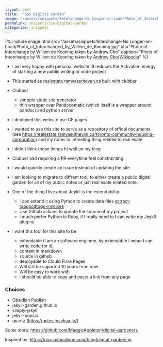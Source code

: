```yaml
---
layout: post
title:  "SSG Digital Garden"
image: "/assets/snippets/Interchange-No Longer-on-Loan/Photo_of_Interchanged_by_Willem_de_Kooning.jpg"
permalink: snippets/SSG-Digital-Garden
categories: snippets
---
```


{% include image.html 
   src="/assets/snippets/Interchange-No Longer-on-Loan/Photo_of_Interchanged_by_Willem_de_Kooning.jpg" 
   alt="Photo of Interchange by Willem de Kooning taken by Andrew Cho"
   caption="Photo of Interchange by Willem de Kooning taken by [Andrew Cho/Wikipedia](https://en.wikipedia.org/wiki/File:Photo_of_Interchanged_by_Willem_de_Kooning.jpg)" 
%}

- I am very happy with personal website. It reduces the Activation energy of starting a new public writing or code project
- This started as [realestate.ramvasuthevan.ca](https://realestate.ramvasuthevan.ca/) built with clubber 
- Clubber 
   - simpple static site generator
   - thin wrapper over Pandocomatic (which itself is a wrapper around pandoc) and python server
- I deployed this website use CF pages
- I wanted to use this site to serve as a repository of offical documents (see https://realestate.ramvasuthevan.ca/toronto-community-housing-corporation) and my notes to intresting thing related to real esate
- I didn't think these things fit well on my blog
- Clubber and requiring a PR everytime feel constrainting
- I would quickly create an issue instead of updating the site


- I am looking to migrate to diffrent tool, to either create a public digital garden for all of my public notes or just real esate related note.
- One of the thing I live about Jeykll is the extendability.
   - I can extend it using Python to create data files [extract-toogoodtogo-invoices](https://github.com/RamVasuthevan/Personal-Website/tree/main/scripts/extract-toogoodtogo-invoices)
   - Use Github actions to update the source of my project
   - I much perfer Python to Ruby, if I really need to I can write my Jeykll plugins
- I want this tool for this site to be 
   - extendable (I am an software engineer, by extendable I mean I can write code for it)
   - content in markdown 
   - source in github
   - deployable to Clould Flare Pages
   - Will still be suported 10 years from now
   - Will be easy to work with
   - I should be able to copy and paste a link from any page

### Choices
- Obsidian Publish
- jekyll-garden.github.io
- simply-jekyll
- jekyll-bonsai
-  quartz (https://notes.joschua.io/)


Some more: https://github.com/MaggieAppleton/digital-gardeners

Inspired by: https://nicolasbouliane.com/blog/digital-gardening